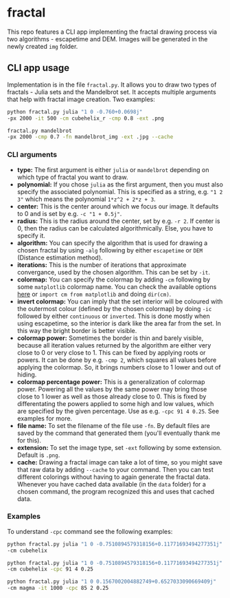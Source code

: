 # fractal
This repo features a CLI app implementing the fractal drawing process via two algorithms - escapetime and DEM. Images will be generated in the newly created `img` folder.

## CLI app usage
Implementation is in the file `fractal.py`. It allows you to draw two types of fractals - Julia sets and the Mandelbrot set. 
It accepts multiple arguments that help with fractal image creation. Two examples:

```bash
python fractal.py julia "1 0 -0.760+0.0698j" 
-px 2000 -it 500 -cm cubehelix_r -cmp 0.8 -ext .png
```
```bash
fractal.py mandelbrot
-px 2000 -cmp 0.7 -fn mandelbrot_img -ext .jpg --cache
```

### CLI arguments
- **type:** The first argument is either `julia` or `mandelbrot` depending on which type of fractal you want to draw.
- **polynomial:** If you chose `julia` as the first argument, then you must also specify the associated polynomial. This is specified as a string, e.g. `"1 2 3"` which means the polynomial `1*z^2 + 2*z + 3`.
- **center:** This is the center around which we focus our image. It defaults to 0 and is set by e.g. `-c "1 + 0.5j"`.
- **radius:** This is the radius around the center, set by e.g. `-r 2`. If center is 0, then the radius can be calculated algorithmically. Else, you have to specify it.
- **algorithm:** You can specify the algorithm that is used for drawing a chosen fractal by using `-alg` following by either `escapetime` or `DEM` (Distance estimation method). 
- **iterations:** This is the number of iterations that approximate convergance, used by the chosen algorithm. This can be set by `-it`.
- **colormap:** You can specify the colormap by adding `-cm` following by some `matplotlib` colormap name. You can check the available options [here](https://matplotlib.org/stable/tutorials/colors/colormaps.html) or `import cm from matplotlib` and doing `dir(cm)`.
- **invert colormap:** You can imply that the set interior will be coloured with the outermost colour (defined by the chosen colormap) by doing `-ic` followed by either `continuous` or `inverted`. This is done mostly when using escapetime, so the interior is dark like the area far from the set. In this way the bright border is better visible.
- **colormap power:** Sometimes the border is thin and barely visible, because all iteration values returned by the algorithm are either very close to 0 or very close to 1. This can be fixed by applying roots or powers. It can be done by e.g. `-cmp 2`, which  squares all values before applying the colormap. So, it brings numbers close to 1 lower and out of hiding.
- **colormap percentage power:** This is a generalization of colormap power. Powering all the values by the same power may bring those close to 1 lower as well as those already close to 0. This is fixed by differentating the powers applied to some high and low values, which are specified by the given percentage. Use as e.g. `-cpc 91 4 0.25`. See examples for more.
- **file name:** To set the filename of the file use `-fn`. By default files are saved by the command that generated them (you'll eventually thank me for this).
- **extension:** To set the image type, set `-ext` following by some extension. Default is `.png`.
- **cache:** Drawing a fractal image can take a lot of time, so you might save that raw data by adding `--cache` to your command. Then you can test different colorings without having to again generate the fractal data. Whenever you have cached data available (in the `data` folder) for a chosen command, the program recognized this and uses that cached data.

### Examples
To understand `-cpc` command see the following examples:
```bash
python fractal.py julia "1 0 -0.7510894579318156+0.11771693494277351j" 
-cm cubehelix
```
```bash
python fractal.py julia "1 0 -0.7510894579318156+0.11771693494277351j" 
-cm cubehelix -cpc 91 4 0.25
```
```bash
python fractal.py julia "1 0 0.1567002004882749+0.6527033090669409j" 
-cm magma -it 1000 -cpc 85 2 0.25
```